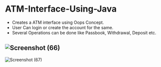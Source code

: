 # ATM-Interface-Using-Java

- Creates a ATM interface using Oops Concept.
- User Can login or create the account for the same.
- Several Operations can be done like Passbook, Withdrawal, Deposit etc.

![Screenshot (66)](https://user-images.githubusercontent.com/95487059/216782610-fb02b64d-2a33-443e-a7dc-e3e99f3b63a1.png)
--
![Screenshot (67)](https://user-images.githubusercontent.com/95487059/216782616-a4dbb9c4-ca63-4228-87b9-e5ed8a5ab50e.png)

